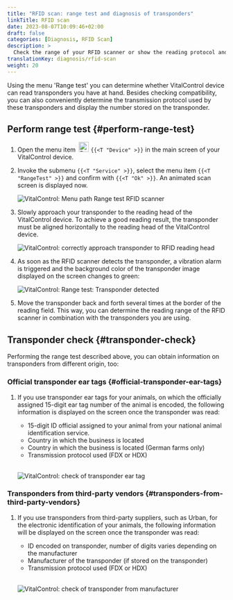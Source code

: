 ```yaml
---
title: "RFID scan: range test and diagnosis of transponders"
linkTitle: RFID scan
date: 2023-08-07T10:09:46+02:00
draft: false
categories: [Diagnosis, RFID Scan]
description: >
  Check the range of your RFID scanner or show the reading protocol and the numbers stored on unknown transponders.
translationKey: diagnosis/rfid-scan
weight: 20
---
```


Using the menu 'Range test' you can determine whether VitalControl device can read transponders you have at hand. Besides checking compatibility, you can also conveniently determine the transmission protocol used by these transponders and display the number stored on the transponder.

## Perform range test {#perform-range-test}

1. Open the menu item &nbsp;<img src="/icons/device.svg" width="23" align="bottom" alt="Device" /> `{{<T "Device" >}}` in the main screen of your VitalControl device.

1. Invoke the submenu `{{<T "Service" >}}`, select the menu item `{{<T "RangeTest" >}}` and confirm with `{{<T "Ok" >}}`. An animated scan screen is displayed now.

    ![VitalControl: Menu path Range test RFID scanner](../images/rangetest.png "Range test RFID scanner")

1.  Slowly approach your transponder to the reading head of the VitalControl device. To achieve a good reading result, the transponder must be aligned horizontally to the reading head of the VitalControl device.

    ![ VitalControl: correctly approach transponder to RFID reading head](/images/diagnosis/transponderscan.svg "Correct transponder scan")

1. As soon as the RFID scanner detects the transponder, a vibration alarm is triggered and the background color of the transponder image displayed on the screen changes to green:

   ![VitalControl: Range test: Transponder detected](../images/transponder-detected.png "Transponder detected")

1. Move the transponder back and forth several times at the border of the reading field. This way, you can determine the reading range of the RFID scanner in combination with the transponders you are using.

## Transponder check {#transponder-check}

Performing the range test described above, you can obtain information on transponders from different origin, too:

### Official transponder ear tags {#official-transponder-ear-tags}

1. If you use transponder ear tags for your animals, on which the officially assigned 15-digit ear tag number of the animal is encoded, the following information is displayed on the screen once the transponder was read:

    - 15-digit ID official assigned to your animal from your national animal identification service.
    - Country in which the business is located
    - Country in which the business is located (German farms only)
    - Transmission protocol used (FDX or HDX)
    <br>

    ![VitalControl: check of transponder ear tag](../images/transponder-official.png "Info official transponder ear tag")

### Transponders from third-party vendors {#transponders-from-third-party-vendors}

1. If you use transponders from third-party suppliers, such as Urban, for the electronic identification of your animals, the following information will be displayed on the screen once the transponder was read:

    - ID encoded on transponder, number of digits varies depending on the manufacturer
    - Manufacturer of the transponder (if stored on the transponder)
    - Transmission protocol used (FDX or HDX)
    <br>

    ![VitalControl: check of transponder from manufacturer](../images/transponder-manufacturer.png "Info transponder from manufacturer")
